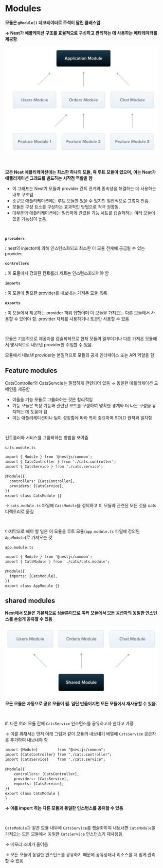 # Modules

**모듈은 `@Module()` 데코레이터로 주석이 달린 클래스임.**

**→ Nest가 애플케이션 구조를 효율적으로 구성하고 관리하는 데 사용하는 메타데이터를 제공함**

![img_3.png](image/img_3.png)

<br>

**모든 Nest 애플리케이션에는 최소한 하나의 모듈, 즉 루트 모듈이 있으며, 이는 Nest가 애플리케이션 그래프를 빌드하는 시작점 역할을 함**

- 이 그래프는 Nest가 모듈과 provider 간의 관계와 종속성을 해결하는 데 사용하는 내부 구조임.
- 소규모 애플리케이션에는 루트 모듈만 있을 수 있지만 일반적으로 그렇지 안흠.
- 모듈은 구성 요소를 구성하는 효과적인 방법으로 적극 권장됨.
- 대부분의 애플리케이션에는 밀접하게 관련된 기능 세트를 캡슐화하는 여러 모듈이 있을 가능성이 높음

<br>

**`providers`**

: nest의 injector에 의해 인스턴스화되고 최소한 이 모듈 전체에 공급될 수 있는 provider

**`controllers`**

: 이 모듈에서 정의된 컨트롤러 세트는 인스턴스화되어야 함

**`imports`**

: 이 모듈에 필요한 provider를 내보내는 가져온 모듈 목록

**`exports`**

: 이 모듈에서 제공하는 provider 하위 집합이며 이 모듈을 가져오는 다른 모듈에서 사용할 수 있어야 함. provider 자체를 사용하거나 토큰만 사용할 수 있음

<br>

모듈은 기본적으로 제공자를 캡슐화하므로 현재 모듈의 일부이거나 다른 가져온 모듈에서 명시적으로 내보낸 provider만 주입할 수 있음.

모듈에서 내보낸 provider는 본질적으로 모듈의 공개 인터페이스 또는 API 역할을 함

## Feature modules


CatsController와 CatsServcie는 밀접하게 관련되어 있음 → 동일한 애플리케이션 도메인을 제공함

- 이들을 기능 모듈로 그룹화하는 것은 합리적임
- 기능 모듈은 특정 기능과 관련된 코드를 구성하여 명확한 경계와 더 나은 구성을 유지하는 데 도움이 됨
- 이는 애플리케이션이나 팀이 성장함에 따라 특히 중요하며 SOLD 원칙과 일치함

<br>

컨트롤러와 서비스를 그룹화하는 방법을 보여줌

`cats.module.ts`

```tsx
import { Module } from '@nestjs/common';
import { CatsController } from './cats.controller';
import { CatsService } from './cats.service';

@Module({
  controllers: [CatsController],
  providers: [CatsService],
})
export class CatsModule {}
```

→ `cats.module.ts` 파일에 `CatsModule`을 정의하고 이 모듈과 관련된 모든 것을 cats 디렉토리로 옮김

<br>

마지막으로 해야 할 일은 이 모듈을 루트 모듈(`app.module.ts` 파일에 정의된 `AppModule`)로 가져오는 것

`app.module.ts`

```tsx
import { Module } from '@nestjs/common';
import { CatsModule } from './cats/cats.module';

@Module({
  imports: [CatsModule],
})
export class AppModule {}
```

## shared modules


**Nest에서 모듈은 기본적으로 싱글톤이므로 여러 모듈에서 모든 공급자의 동일한 인스턴스를 손쉽게 공유할 수 있음**

![img_4.png](image/img_4.png)


**모든 모듈은 자동으로 공유 모듈이 됨. 일단 만들어지면 모든 모듈에서 재사용할 수 있음.**

<br>

if. 다른 여러 모듈 간에 `CatsService` 인스턴스를 공유하고자 한다고 가정

→ 이를 위해서는 먼저 아래 그림과 같이 모듈의 내보내기 배열에 `CatsService` 공급자를 추가하여 내보내야 함

```tsx
import {Module}         from "@nestjs/common";
import {CatsController} from "./cats.controller";
import {CatsService}    from "./cats.service";

@Module({
    controllers: [CatsController],
    providers: [CatsService],
    exports: [CatsService],
})
export class CatsModule {
}
```

**→ 이를 import 하는 다른 모듈과 동일한 인스턴스를 공유할 수 있음**

<br>

`CatsModule`과 같은 모듈 내부에 `CatsService`를 캡슐화하여 내보내면 `CatsModule`을 가져오는 모든 모듈에서 동일한 `CatsService` 인스턴스가 재사용됨.

→ 메모리 소비가 줄어듬

→ 모든 모듈이 동일한 인스턴스를 공유하기 때문에 공유상태나 리소스를 더 쉽게 관리할 수 있음
